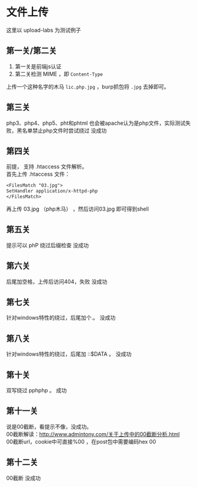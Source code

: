 # 文件上传

这里以 upload-labs 为测试例子

## 第一关/第二关

1. 第一关是前端js认证  
2. 第二关检测 MIME ，即 `Content-Type`  

上传一个这种名字的木马 `lic.php.jpg` ，burp抓包将 `.jpg` 去掉即可。

## 第三关

php3、php4、php5、pht和phtml 也会被apache认为是php文件，实际测试失败，黑名单禁止php文件时尝试绕过
没成功

## 第四关

前提，  支持  .htaccess  文件解析。  
首先上传  .htaccess  文件：

```txt
<FilesMatch "03.jpg">
SetHandler application/x-httpd-php
</FilesMatch>
```

再上传 03.jpg （php木马） ，然后访问03.jpg 即可得到shell

## 第五关

提示可以 phP  绕过后缀检查   没成功

## 第六关

后尾加空格，上传后访问404，失败   没成功

## 第七关

针对windows特性的绕过，后尾加个.。   没成功

## 第八关

针对windows特性的绕过，后尾加  ::$DATA  。  没成功

## 第十关

双写绕过  pphphp 。  成功

## 第十一关

说是00截断，看提示不像，没成功。  
00截断解读：http://www.admintony.com/关于上传中的00截断分析.html  
00截断url，cookie中可直接%00 ，在post包中需要编码hex  00

## 第十二关

00截断  没成功






